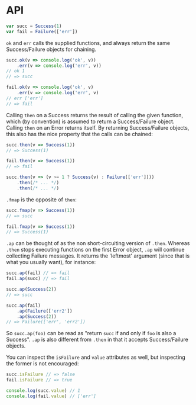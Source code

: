 # API

```js
var succ = Success(1)
var fail = Failure(['err'])
```

`ok` and `err` calls the supplied functions, and always return the same
Success/Failure objects for chaining.

```js
succ.ok(v => console.log('ok', v))
    .err(v => console.log('err', v))
// ok 1
// => succ

fail.ok(v => console.log('ok', v)
    .err(v => console.log('err', v)
// err ['err']
// => fail
```

Calling `then` on a Success returns the result of calling the given
function, which (by convention) is assumed to return a Success/Failure
object. Calling `then` on an Error returns itself. By returning
Success/Failure objects, this also has the nice property that the
calls can be chained:

```js
succ.then(v => Success(1))
// => Success(1)

fail.then(v => Success(1))
// => fail

succ.then(v => (v >= 1 ? Success(v) : Failure(['err'])))
    .then(/* ... */)
    .then(/* ... */)
```

`.fmap` is the opposite of `then`:

```js
succ.fmap(v => Success(1))
// => succ

fail.fmap(v => Success(1))
// => Success(1)
```

`.ap` can be thought of as the non short-circuiting version of
`.then`. Whereas `.then` stops executing functions on the first
Error object, `.ap` will continue collecting Failure messages.
It returns the 'leftmost' argument (since that is what you usually
want), for instance:

```js
succ.ap(fail) // => fail
fail.ap(succ) // => fail

succ.ap(Success(2))
// => succ

succ.ap(fail)
    .ap(Failure(['err2'])
    .ap(Success(2))
// => Failure(['err', 'err2'])
```

So `succ.ap(foo)` can be read as "return `succ` if and only if
`foo` is also a Success". `.ap` is also different from `.then`
in that it accepts Success/Failure objects.

You can inspect the `isFailure` and `value` attributes as well,
but inspecting the former is not encouraged:

```js
succ.isFailure // => false
fail.isFailure // => true

console.log(succ.value) // 1
console.log(fail.value) // ['err']
```
